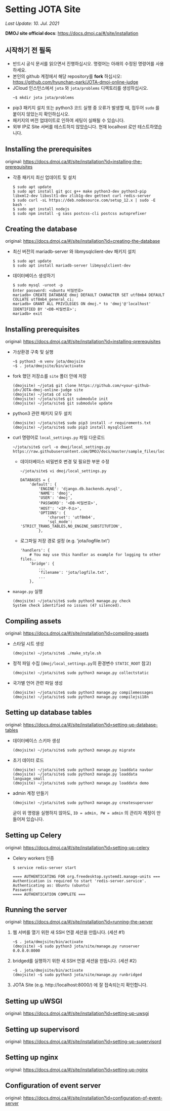 # Setting JOTA Site

*Last Update: 10. Jul. 2021*

**DMOJ site official docs**: https://docs.dmoj.ca/#/site/installation

## 시작하기 전 필독

* 반드시 공식 문서를 읽으면서 진행하십시오. 명령어는 아래의 수정된 명령어를 사용하세요.
* 본인의 github 계정에서 해당 repository를 **fork** 하십시오: https://github.com/hyunchan-park/JOTA-dmoj-online-judge
* JCloud 인스턴스에서 `jota` 와 `jota/problems` 디렉토리를 생성하십시오.
    ```
    ~$ mkdir jota jota/problems
    ```
* pip3 패키지 설치 또는 python3 코드 실행 중 오류가 발생할 때, 접두어 `sudo` 를 붙이지 않았는지 확인하십시오.
* 패키지의 버전 업데이트로 인하여 세팅이 실패될 수 있습니다.
* 외부 IP로 Site 서버를 테스트하지 않았습니다. 현재 localhost 로만 테스트하였습니다.

## Installing the prerequisites
original: https://docs.dmoj.ca/#/site/installation?id=installing-the-prerequisites

* 각종 패키지 최신 업데이트 및 설치
    ```
    $ sudo apt update
    $ sudo apt install git gcc g++ make python3-dev python3-pip libxml2-dev libxslt1-dev zlib1g-dev gettext curl redis-server
    $ sudo curl -sL https://deb.nodesource.com/setup_12.x | sudo -E bash -
    $ sudo apt install nodejs
    $ sudo npm install -g sass postcss-cli postcss autoprefixer
    ```

## Creating the database
original: https://docs.dmoj.ca/#/site/installation?id=creating-the-database

* 최신 버전의 mariadb-server 와 libmysqlclient-dev 패키지 설치
    ```
    $ sudo apt update
    $ sudo apt install mariadb-server libmysqlclient-dev
    ```
* 데이터베이스 생성하기
    ```
    $ sudo mysql -uroot -p
    Enter password: <ubuntu 비밀번호>
    mariadb> CREATE DATABASE dmoj DEFAULT CHARACTER SET utf8mb4 DEFAULT COLLATE utf8mb4_general_ci;
    mariadb> GRANT ALL PRIVILEGES ON dmoj.* to 'dmoj'@'localhost' IDENTIFIED BY '<DB-비밀번호>';
    mariadb> exit
    ```

## Installing prerequisites
original: https://docs.dmoj.ca/#/site/installation?id=installing-prerequisites

* 가상환경 구축 및 실행
    ```
    ~$ python3 -m venv jota/dmojsite
    ~$ . jota/dmojsite/bin/activate
    ```
* fork 했던 저장소를 `site` 폴더 안에 저장
    ```
    (dmojsite) ~/jota$ git clone https://github.com/<your-github-id>/JOTA-dmoj-online-judge site
    (dmojsite) ~/jota$ cd site
    (dmojsite) ~/jota/site$ git submodule init
    (dmojsite) ~/jota/site$ git submodule update
    ```
* python3 관련 패키지 모두 설치
    ```
    (dmojsite) ~/jota/site$ sudo pip3 install -r requirements.txt
    (dmojsite) ~/jota/site$ sudo pip3 install mysqlclient
    ```
* curl 명령어로 `local_settings.py` 파일 다운로드
    ```
    ~/jota/site$ curl -o dmoj/local_settings.py https://raw.githubusercontent.com/DMOJ/docs/master/sample_files/local_settings.py
    ```
  * 데이터베이스 비밀번호 변경 및 필요한 부분 수정
      ```
      ~/jota/site$ vi dmoj/local_settings.py
      ```
      ```db
      DATABASES = {
          'default': {
              'ENGINE': 'django.db.backends.mysql',
              'NAME': 'dmoj',
              'USER': 'dmoj',
              'PASSWORD': '<DB-비밀번호>',
              'HOST': '<IP-주소>',
              'OPTIONS': {
                  'charset': 'utf8mb4',
                  'sql_mode': 'STRICT_TRANS_TABLES,NO_ENGINE_SUBSTITUTION',
              },
      ```

  * 로그파일 저장 경로 설정 (e.g. 'jota/logfile.txt')
    ```
    'handlers': {
        # You may use this handler as example for logging to other files..
        'bridge': {
            ...
            'filename': 'jota/logfile.txt',
            ...
        },
    ```

* `manage.py` 실행
    ```
    (dmojsite) ~/jota/site$ sudo python3 manage.py check
    System check identified no issues (47 silenced).
    ```

## Compiling assets
original: https://docs.dmoj.ca/#/site/installation?id=compiling-assets

* 스타일 시트 생성
    ```
    (dmojsite) ~/jota/site$ ./make_style.sh
    ```
* 정적 파일 수집 (`dmoj/local_settings.py`의 환경변수 `STATIC_ROOT` 참고)
    ```
    (dmojsite) ~/jota/site$ sudo python3 manage.py collectstatic
    ```
* 국가별 언어 관련 파일 생성
    ```
    (dmojsite) ~/jota/site$ sudo python3 manage.py compilemessages
    (dmojsite) ~/jota/site$ sudo python3 manage.py compilejsi18n
    ```

## Setting up database tables
original: https://docs.dmoj.ca/#/site/installation?id=setting-up-database-tables
* 데이터베이스 스키마 생성
    ```
    (dmojsite) ~/jota/site$ sudo python3 manage.py migrate
    ```
* 초기 데이터 로드
    ```
    (dmojsite) ~/jota/site$ sudo python3 manage.py loaddata navbar
    (dmojsite) ~/jota/site$ sudo python3 manage.py loaddata language_small
    (dmojsite) ~/jota/site$ sudo python3 manage.py loaddata demo
    ```
* admin 계정 만들기
    ```
    (dmojsite) ~/jota/site$ sudo python3 manage.py createsuperuser
    ```
    굳이 위 명령을 실행하지 않아도, `ID = admin, PW = admin` 의 관리자 계정이 만들어져 있습니다.
## Setting up Celery
original: https://docs.dmoj.ca/#/site/installation?id=setting-up-celery

* Celery workers 인증
    ```
    $ service redis-server start

    ==== AUTHENTICATING FOR org.freedesktop.systemd1.manage-units ===
    Authentication is required to start 'redis-server.service'.
    Authenticating as: Ubuntu (ubuntu)
    Password: 
    ==== AUTHENTICATION COMPLETE ===
    ```

## Running the server
original: https://docs.dmoj.ca/#/site/installation?id=running-the-server


1. 웹 서버를 열기 위한 새 SSH 연결 세션을 만듭니다. (세션 #1)
    ```
    ~$ . jota/dmojsite/bin/activate
    (dmojsite) ~$ sudo python3 jota/site/manage.py runserver 0.0.0.0:8000
    ```

2. bridged를 실행하기 위한 새 SSH 연결 세션을 만듭니다. (세션 #2)
    ```
    ~$ . jota/dmojsite/bin/activate
    (dmojsite) ~$ sudo python3 jota/site/manage.py runbridged
    ```

3. JOTA Site (e.g. http://localhost:8000/) 에 잘 접속되는지 확인합니다.

## Setting up uWSGI
original: https://docs.dmoj.ca/#/site/installation?id=setting-up-uwsgi

## Setting up supervisord
original: https://docs.dmoj.ca/#/site/installation?id=setting-up-supervisord

## Setting up nginx
original: https://docs.dmoj.ca/#/site/installation?id=setting-up-nginx

## Configuration of event server
original: https://docs.dmoj.ca/#/site/installation?id=configuration-of-event-server